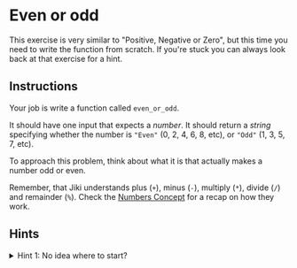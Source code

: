 # Even or odd

This exercise is very similar to "Positive, Negative or Zero", but this time you need to write the function from scratch. If you're stuck you can always look back at that exercise for a hint.

## Instructions

Your job is write a function called `even_or_odd`.

It should have one input that expects a _number_. It should return a _string_ specifying whether the number is `"Even"` (0, 2, 4, 6, 8, etc), or `"Odd"` (1, 3, 5, 7, etc).

To approach this problem, think about what it is that actually makes a number odd or even.

Remember, that Jiki understands plus (`+`), minus (`-`), multiply (`*`), divide (`/`) and remainder (`%`). Check the [Numbers Concept](https://exercism.org/bootcamp/concepts/numbers) for a recap on how they work.

## Hints

<details>
<summary>Hint 1: No idea where to start?</summary>

Even numbers are numbers that do not have a remiander when divided by 2.

You probably remember from school that a remainder is what’s left over when you divide a number but can’t divide it evenly. In other words, it’s the part of the number that doesn’t fit into equal groups.

For example, if you divide 7 by 3, you can fit two groups of 3 into 7 (since 3 + 3 = 6), but there’s 1 left over. That leftover 1 is the remainder. And that remainder makes it an odd number.

So to solve this exercise, you might like to use the **[remainder operator](https://exercism.org/bootcamp/concepts/numbers)**.

</details>
